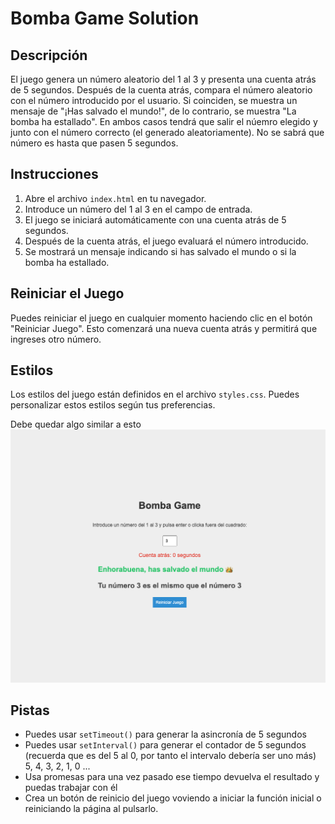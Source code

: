 # Bomba Game Solution

## Descripción
El juego genera un número aleatorio del 1 al 3 y presenta una cuenta atrás de 5 segundos. Después de la cuenta atrás, compara el número aleatorio con el número introducido por el usuario. Si coinciden, se muestra un mensaje de "¡Has salvado el mundo!", de lo contrario, se muestra "La bomba ha estallado". En ambos casos tendrá que salir el núemro elegido y junto con el número correcto (el generado aleatoriamente). No se sabrá que número es hasta que pasen 5 segundos.

## Instrucciones

1. Abre el archivo `index.html` en tu navegador.
2. Introduce un número del 1 al 3 en el campo de entrada.
3. El juego se iniciará automáticamente con una cuenta atrás de 5 segundos.
4. Después de la cuenta atrás, el juego evaluará el número introducido.
5. Se mostrará un mensaje indicando si has salvado el mundo o si la bomba ha estallado.

## Reiniciar el Juego

Puedes reiniciar el juego en cualquier momento haciendo clic en el botón "Reiniciar Juego". Esto comenzará una nueva cuenta atrás y permitirá que ingreses otro número.

## Estilos

Los estilos del juego están definidos en el archivo `styles.css`. Puedes personalizar estos estilos según tus preferencias.

Debe quedar algo similar a esto
![boom](./img/boom.png)



## Pistas
- Puedes usar `setTimeout()` para generar la asincronía de 5 segundos
- Puedes usar `setInterval()` para generar el contador de 5 segundos (recuerda que es del 5 al 0, por tanto el intervalo debería ser uno más) 5, 4, 3, 2, 1, 0 ...
- Usa promesas para una vez pasado ese tiempo devuelva el resultado y puedas trabajar con él
- Crea un botón de reinicio del juego voviendo a iniciar la función inicial o reiniciando la página al pulsarlo.